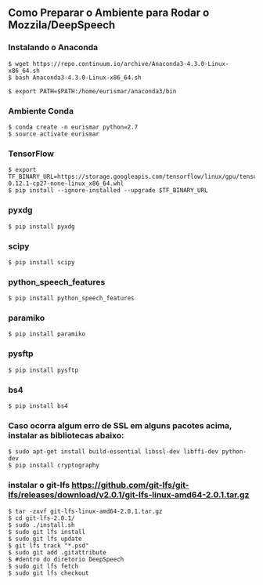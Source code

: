 Como Preparar o Ambiente para Rodar o Mozzila/DeepSpeech
---------

### Instalando o Anaconda

    $ wget https://repo.continuum.io/archive/Anaconda3-4.3.0-Linux-x86_64.sh
    $ bash Anaconda3-4.3.0-Linux-x86_64.sh        

<span>

    $ export PATH=$PATH:/home/eurismar/anaconda3/bin	

### Ambiente Conda

    $ conda create -n eurismar python=2.7
    $ source activate eurismar

### TensorFlow
    $ export TF_BINARY_URL=https://storage.googleapis.com/tensorflow/linux/gpu/tensorflow_gpu-0.12.1-cp27-none-linux_x86_64.whl
    $ pip install --ignore-installed --upgrade $TF_BINARY_URL

### pyxdg
    $ pip install pyxdg
### scipy
    $ pip install scipy
### python_speech_features
    $ pip install python_speech_features

### paramiko
    $ pip install paramiko
### pysftp
    $ pip install pysftp
### bs4
    $ pip install bs4
### Caso ocorra algum erro de SSL em alguns pacotes acima, instalar as bibliotecas abaixo:
    $ sudo apt-get install build-essential libssl-dev libffi-dev python-dev
    $ pip install cryptography
### instalar o git-lfs https://github.com/git-lfs/git-lfs/releases/download/v2.0.1/git-lfs-linux-amd64-2.0.1.tar.gz
    $ tar -zxvf git-lfs-linux-amd64-2.0.1.tar.gz 
    $ cd git-lfs-2.0.1/
    $ sudo ./install.sh 
    $ sudo git lfs install
    $ sudo git lfs update    
    $ git lfs track "*.psd"
    $ sudo git add .gitattribute
    $ #dentro do diretorio DeepSpeech
    $ sudo git lfs fetch
    $ sudo git lfs checkout
    
```

